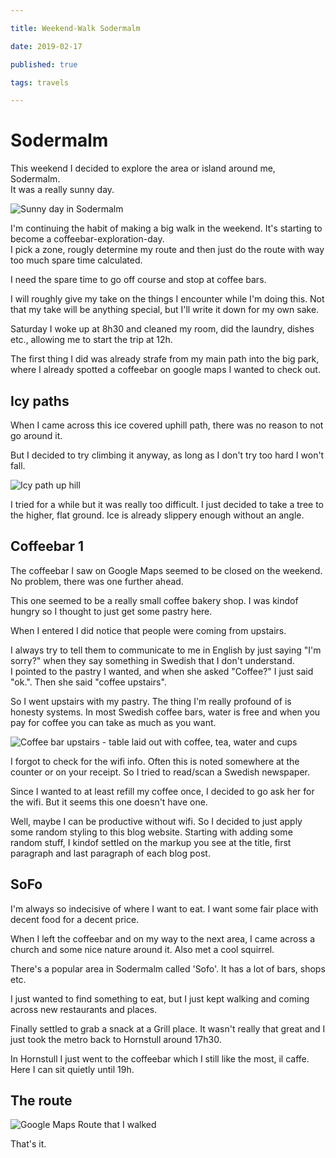 ```yaml
---

title: Weekend-Walk Sodermalm

date: 2019-02-17

published: true

tags: travels

---
```


# Sodermalm

This weekend I decided to explore the area or island around me, Sodermalm.  
It was a really sunny day.

![Sunny day in Sodermalm](/images/17feb/sodermalm-sun.jpg)

I'm continuing the habit of making a big walk in the weekend. It's starting to become a coffeebar-exploration-day.  
I pick a zone, rougly determine my route and then just do the route with way too much spare time calculated.

I need the spare time to go off course and stop at coffee bars.

I will roughly give my take on the things I encounter while I'm doing this. Not that my take will be anything special, but I'll write it down for my own sake.

Saturday I woke up at 8h30 and cleaned my room, did the laundry, dishes etc., allowing me to start the trip at 12h.  

The first thing I did was already strafe from my main path into the big park, where I already spotted a coffeebar on google maps I wanted to check out.

## Icy paths

When I came across this ice covered uphill path, there was no reason to not go around it.

But I decided to try climbing it anyway, as long as I don't try too hard I won't fall.

![Icy path up hill](/images/17feb/icy-path.jpg)

I tried for a while but it was really too difficult. I just decided to take a tree to the higher, flat ground. Ice is already slippery enough without an angle.

## Coffeebar 1

The coffeebar I saw on Google Maps seemed to be closed on the weekend. No problem, there was one further ahead.

This one seemed to be a really small coffee bakery shop. I was kindof hungry so I thought to just get some pastry here.

When I entered I did notice that people were coming from upstairs. 

I always try to tell them to communicate to me in English by just saying "I'm sorry?" when they say something in Swedish that I don't understand.  
I pointed to the pastry I wanted, and when she asked "Coffee?" I just said "ok.". Then she said "coffee upstairs". 

So I went upstairs with my pastry. The thing I'm really profound of is honesty systems. In most Swedish coffee bars, water is free and when you pay for coffee you can take as much as you want.

![Coffee bar upstairs - table laid out with coffee, tea, water and cups](/images/17feb/coffeebar-take-all.jpg)

I forgot to check for the wifi info. Often this is noted somewhere at the counter or on your receipt. So I tried to read/scan a Swedish newspaper.

Since I wanted to at least refill my coffee once, I decided to go ask her for the wifi. But it seems this one doesn't have one. 

Well, maybe I can be productive without wifi. So I decided to just apply some random styling to this blog website. Starting with adding some random stuff, I kindof settled on the markup you see at the title, first paragraph and last paragraph of each blog post.

## SoFo

I'm always so indecisive of where I want to eat. I want some fair place with decent food for a decent price.

When I left the coffeebar and on my way to the next area, I came across a church and some nice nature around it. Also met a cool squirrel.

There's a popular area in Sodermalm called 'Sofo'. It has a lot of bars, shops etc.

I just wanted to find something to eat, but I just kept walking and coming across new restaurants and places.

Finally settled to grab a snack at a Grill place. It wasn't really that great and I just took the metro back to Hornstull around 17h30.

In Hornstull I just went to the coffeebar which I still like the most, il caffe. Here I can sit quietly until 19h.

## The route

![Google Maps Route that I walked](/images/17feb/route-17feb.jpg)

That's it.
